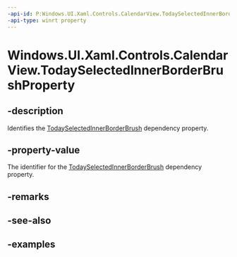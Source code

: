 ```yaml
---
-api-id: P:Windows.UI.Xaml.Controls.CalendarView.TodaySelectedInnerBorderBrushProperty
-api-type: winrt property
---
```


# Windows.UI.Xaml.Controls.CalendarView.TodaySelectedInnerBorderBrushProperty

<!--
public static Windows.UI.Xaml.DependencyProperty TodaySelectedInnerBorderBrushProperty { get; }
-->


## -description

Identifies the [TodaySelectedInnerBorderBrush](calendarview_todayselectedinnerborderbrush.md) dependency property.

## -property-value

The identifier for the [TodaySelectedInnerBorderBrush](calendarview_todayselectedinnerborderbrush.md) dependency property.

## -remarks

## -see-also

## -examples


